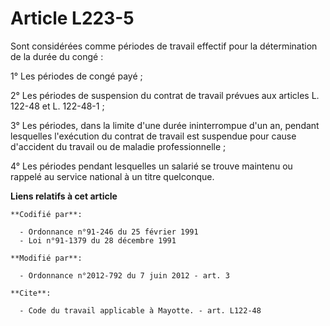 # Article L223-5

Sont considérées comme périodes de travail effectif pour la détermination de la durée du congé : 

1° Les périodes de congé payé ; 

2° Les périodes de suspension du contrat de travail prévues aux articles L. 122-48 et L. 122-48-1 ; 

3° Les périodes, dans la limite d'une durée ininterrompue d'un an, pendant lesquelles l'exécution du contrat de travail est
suspendue pour cause d'accident du travail ou de maladie professionnelle ; 

4° Les périodes pendant lesquelles un salarié se trouve maintenu ou rappelé au service national à un titre quelconque.

**Liens relatifs à cet article**

	**Codifié par**:

	  - Ordonnance n°91-246 du 25 février 1991
	  - Loi n°91-1379 du 28 décembre 1991

	**Modifié par**:

	  - Ordonnance n°2012-792 du 7 juin 2012 - art. 3

	**Cite**:

	  - Code du travail applicable à Mayotte. - art. L122-48
